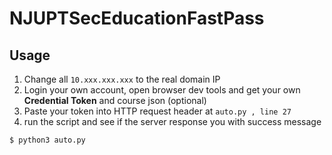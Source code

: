 # NJUPTSecEducationFastPass

## Usage

1. Change all `10.xxx.xxx.xxx` to the real domain IP
1. Login your own account, open browser dev tools and get your own **Credential Token** and course json (optional)
2. Paste your token into HTTP request header at `auto.py , line 27`
3. run the script and see if the server response you with success message

```python
$ python3 auto.py
```
